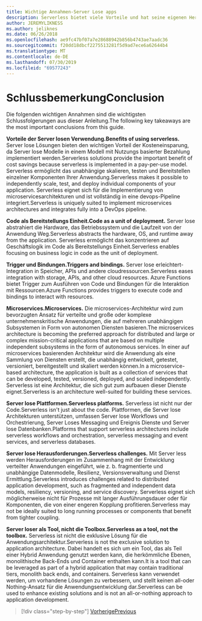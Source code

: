 ```yaml
---
title: Wichtige Annahmen-Server Lose apps
description: Serverless bietet viele Vorteile und hat seine eigenen Herausforderungen. Eine Zusammenfassung der wichtigsten Annahmen dieses Handbuchs.
author: JEREMYLIKNESS
ms.author: jeliknes
ms.date: 06/26/2018
ms.openlocfilehash: ae9fc47bf07a7e28688942b856b4743ae7aadc36
ms.sourcegitcommit: f20dd18dbcf2275513281f5d9ad7ece6a62644b4
ms.translationtype: MT
ms.contentlocale: de-DE
ms.lasthandoff: 07/30/2019
ms.locfileid: "69577243"
---
```

# <a name="conclusion"></a><span data-ttu-id="1f37e-104">Schlussbemerkung</span><span class="sxs-lookup"><span data-stu-id="1f37e-104">Conclusion</span></span>

<span data-ttu-id="1f37e-105">Die folgenden wichtigen Annahmen sind die wichtigsten Schlussfolgerungen aus dieser Anleitung.</span><span class="sxs-lookup"><span data-stu-id="1f37e-105">The following key takeaways are the most important conclusions from this guide.</span></span>

<span data-ttu-id="1f37e-106">**Vorteile der Server losen Verwendung.**</span><span class="sxs-lookup"><span data-stu-id="1f37e-106">**Benefits of using serverless.**</span></span> <span data-ttu-id="1f37e-107">Server lose Lösungen bieten den wichtigen Vorteil der Kosteneinsparung, da Server lose Modelle in einem Modell mit Nutzungs basierter Bezahlung implementiert werden.</span><span class="sxs-lookup"><span data-stu-id="1f37e-107">Serverless solutions provide the important benefit of cost savings because serverless is implemented in a pay-per-use model.</span></span> <span data-ttu-id="1f37e-108">Serverless ermöglicht das unabhängige skalieren, testen und Bereitstellen einzelner Komponenten Ihrer Anwendung.</span><span class="sxs-lookup"><span data-stu-id="1f37e-108">Serverless makes it possible to independently scale, test, and deploy individual components of your application.</span></span> <span data-ttu-id="1f37e-109">Serverless eignet sich für die Implementierung von microservicesarchitekturen und ist vollständig in eine devops-Pipeline integriert.</span><span class="sxs-lookup"><span data-stu-id="1f37e-109">Serverless is uniquely suited to implement microservices architectures and integrates fully into a DevOps pipeline.</span></span>

<span data-ttu-id="1f37e-110">**Code als Bereitstellungs Einheit.**</span><span class="sxs-lookup"><span data-stu-id="1f37e-110">**Code as a unit of deployment.**</span></span> <span data-ttu-id="1f37e-111">Server lose abstrahiert die Hardware, das Betriebssystem und die Laufzeit von der Anwendung Weg.</span><span class="sxs-lookup"><span data-stu-id="1f37e-111">Serverless abstracts the hardware, OS, and runtime away from the application.</span></span> <span data-ttu-id="1f37e-112">Serverless ermöglicht das konzentrieren auf Geschäftslogik im Code als Bereitstellungs Einheit.</span><span class="sxs-lookup"><span data-stu-id="1f37e-112">Serverless enables focusing on business logic in code as the unit of deployment.</span></span>

<span data-ttu-id="1f37e-113">**Trigger und Bindungen.**</span><span class="sxs-lookup"><span data-stu-id="1f37e-113">**Triggers and bindings.**</span></span> <span data-ttu-id="1f37e-114">Server lose erleichtert-Integration in Speicher, APIs und andere cloudressourcen.</span><span class="sxs-lookup"><span data-stu-id="1f37e-114">Serverless eases integration with storage, APIs, and other cloud resources.</span></span> <span data-ttu-id="1f37e-115">Azure Functions bietet Trigger zum Ausführen von Code und Bindungen für die Interaktion mit Ressourcen.</span><span class="sxs-lookup"><span data-stu-id="1f37e-115">Azure Functions provides triggers to execute code and bindings to interact with resources.</span></span>

<span data-ttu-id="1f37e-116">**Microservices.**</span><span class="sxs-lookup"><span data-stu-id="1f37e-116">**Microservices.**</span></span> <span data-ttu-id="1f37e-117">Die microservices-Architektur wird zum bevorzugten Ansatz für verteilte und große oder komplexe unternehmenskritische Anwendungen, die auf mehreren unabhängigen Subsystemen in Form von autonomen Diensten basieren.</span><span class="sxs-lookup"><span data-stu-id="1f37e-117">The microservices architecture is becoming the preferred approach for distributed and large or complex mission-critical applications that are based on multiple independent subsystems in the form of autonomous services.</span></span> <span data-ttu-id="1f37e-118">In einer auf microservices basierenden Architektur wird die Anwendung als eine Sammlung von Diensten erstellt, die unabhängig entwickelt, getestet, versioniert, bereitgestellt und skaliert werden können.</span><span class="sxs-lookup"><span data-stu-id="1f37e-118">In a microservice-based architecture, the application is built as a collection of services that can be developed, tested, versioned, deployed, and scaled independently.</span></span> <span data-ttu-id="1f37e-119">Serverless ist eine Architektur, die sich gut zum aufbauen dieser Dienste eignet.</span><span class="sxs-lookup"><span data-stu-id="1f37e-119">Serverless is an architecture well-suited for building these services.</span></span>

<span data-ttu-id="1f37e-120">**Server lose Plattformen.**</span><span class="sxs-lookup"><span data-stu-id="1f37e-120">**Serverless platforms.**</span></span> <span data-ttu-id="1f37e-121">Serverless ist nicht nur der Code.</span><span class="sxs-lookup"><span data-stu-id="1f37e-121">Serverless isn't just about the code.</span></span> <span data-ttu-id="1f37e-122">Plattformen, die Server lose Architekturen unterstützen, umfassen Server lose Workflows und Orchestrierung, Server Loses Messaging und Ereignis Dienste und Server lose Datenbanken.</span><span class="sxs-lookup"><span data-stu-id="1f37e-122">Platforms that support serverless architectures include serverless workflows and orchestration, serverless messaging and event services, and serverless databases.</span></span>

<span data-ttu-id="1f37e-123">**Server lose Herausforderungen.**</span><span class="sxs-lookup"><span data-stu-id="1f37e-123">**Serverless challenges.**</span></span> <span data-ttu-id="1f37e-124">Mit Server less werden Herausforderungen im Zusammenhang mit der Entwicklung verteilter Anwendungen eingeführt, wie z. b. fragmentierte und unabhängige Datenmodelle, Resilienz, Versionsverwaltung und Dienst Ermittlung.</span><span class="sxs-lookup"><span data-stu-id="1f37e-124">Serverless introduces challenges related to distributed application development, such as fragmented and independent data models, resiliency, versioning, and service discovery.</span></span> <span data-ttu-id="1f37e-125">Serverless eignet sich möglicherweise nicht für Prozesse mit langer Ausführungsdauer oder für Komponenten, die von einer engeren Kopplung profitieren.</span><span class="sxs-lookup"><span data-stu-id="1f37e-125">Serverless may not be ideally suited to long running processes or components that benefit from tighter coupling.</span></span>

<span data-ttu-id="1f37e-126">**Server loser als Tool, nicht die Toolbox.**</span><span class="sxs-lookup"><span data-stu-id="1f37e-126">**Serverless as a tool, not the toolbox.**</span></span> <span data-ttu-id="1f37e-127">Serverless ist nicht die exklusive Lösung für die Anwendungsarchitektur.</span><span class="sxs-lookup"><span data-stu-id="1f37e-127">Serverless is not the exclusive solution to application architecture.</span></span> <span data-ttu-id="1f37e-128">Dabei handelt es sich um ein Tool, das als Teil einer Hybrid Anwendung genutzt werden kann, die herkömmliche Ebenen, monolithische Back-Ends und Container enthalten kann.</span><span class="sxs-lookup"><span data-stu-id="1f37e-128">It is a tool that can be leveraged as part of a hybrid application that may contain traditional tiers, monolith back ends, and containers.</span></span> <span data-ttu-id="1f37e-129">Serverless kann verwendet werden, um vorhandene Lösungen zu verbessern, und stellt keinen all-oder Nothing-Ansatz für die Anwendungsentwicklung dar.</span><span class="sxs-lookup"><span data-stu-id="1f37e-129">Serverless can be used to enhance existing solutions and is not an all-or-nothing approach to application development.</span></span>

>[!div class="step-by-step"]
>[<span data-ttu-id="1f37e-130">Vorherige</span><span class="sxs-lookup"><span data-stu-id="1f37e-130">Previous</span></span>](serverless-business-scenarios.md)

